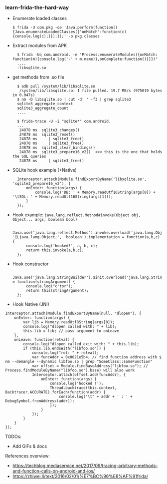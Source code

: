 ### learn-frida-the-hard-way

- Enumerate loaded classes

      $ frida -U com.pkg -qe 'Java.perform(function(){Java.enumerateLoadedClasses({"onMatch":function(c){console.log(c);}});});' -o pkg.classes

- Extract modules from APK

        $ frida -Uq com.android. -e "Process.enumerateModules({onMatch: function(m){console.log('-' + m.name)},onComplete:function(){}})"
        ....
        -libsqlite.so
        
- get methods from .so file

        $ adb pull /system/lib/libsqlite.so
         /system/lib/libsqlite.so: 1 file pulled. 19.7 MB/s (975019 bytes in 0.047s)
        $ nm -D libsqlite.so | cut -d' ' -f3 | grep sqlite3
        sqlite3_aggregate_context
        sqlite3_aggregate_count
        ....
        
        $ frida-trace -U -i "sqlite*" com.android.
        ...
         24878 ms  sqlite3_changes()
         24878 ms  sqlite3_reset()
         24878 ms     | sqlite3_free()
         24878 ms     | sqlite3_free()
         24878 ms  sqlite3_clear_bindings()
         24878 ms  sqlite3_prepare16_v2()  <<< this is the one that holds the SQL queries
         24878 ms     | sqlite3_free()
         
- SQLite hook example (+Native)

        Interceptor.attach(Module.findExportByName('libsqlite.so', 'sqlite3_prepare16_v2'), {
            onEnter: function(args) {
                console.log('DB: ' + Memory.readUtf16String(args[0]) + '\tSQL: ' + Memory.readUtf16String(args[1]));
            }
        });




* Hook example: `java.lang.reflect.Method#invoke(Object obj, Object... args, boolean bool)`

        Java.use('java.lang.reflect.Method').invoke.overload('java.lang.Object', '[Ljava.lang.Object;', 'boolean').implementation = function(a,b,c) {
            console.log('hooked!', a, b, c);
            return this.invoke(a,b,c);
        };


* Hook constructor

        Java.use('java.lang.StringBuilder').$init.overload('java.lang.String').implementation = function(stringArgument) {
            console.log("c'tor");
            return this(stringArgument);
        };

* Hook Native (JNI)
```
Interceptor.attach(Module.findExportByName(null, "dlopen"), {
    onEnter: function(args) {
        var lib = Memory.readUtf8String(args[0]);
        console.log("dlopen called with: " + lib);
        this.lib = lib; // pass argument to onLeave
    },
    onLeave: function(retval) {
        console.log("dlopen called exit with: " + this.lib);
        if (this.lib.endsWith("libfoo.so")) {
            console.log("ret: " + retval);
            var funcAddr = 0x0021e5b4; // find function address with $ nm --demangle --dynamic libfoo.so | grep "SomeClass::someFunction"
            var offset = Module.findBaseAddress("libfoo.so"); // Process.findModuleByName("libfoo.so").base) will also work     
            Interceptor.attach(offset.add(funcAddr), {
                onEnter: function(args) {
                    console.log('hooked !');                 
                    Thread.backtrace(this.context, Backtracer.ACCURATE).forEach(function(addr) {
                        console.log('\t' + addr + ' : ' + DebugSymbol.fromAddress(addr));
                    });
                }
            });
        }
    }
});
```

TODOs: 
- Add GIFs & docs

References overview:

* https://techblog.mediaservice.net/2017/09/tracing-arbitrary-methods-and-function-calls-on-android-and-ios/
* https://zhiwei.li/text/2016/02/01/%E7%BC%96%E8%AF%91frida/

